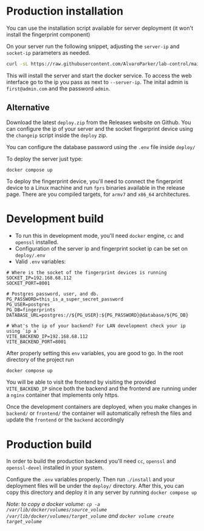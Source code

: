 # Production installation

You can use the installation script available for server deployment (it won't install the fingerprint component)

On your server run the following snippet, adjusting the `server-ip` and `socket-ip` parameters as needed.

```bash
curl -sL https://raw.githubusercontent.com/AlvaroParker/lab-control/main/install | bash -s -- --server-ip <ip> --socket-ip <ip>
```

This will install the server and start the docker service. To access the web interface go to the ip you pass as next to `--server-ip`. The inital admin is `first@admin.com` and the password `admin`.

## Alternative

Download the latest `deploy.zip` from the Releases website on Github. You can configure the ip of your server and the socket fingerprint device using the `changeip` script inside the `deploy` zip.

You can configure the database password using the `.env` file inside `deploy/`

To deploy the server just type:

```
docker compose up
```

To deploy the fingerprint device, you'll need to connect the fingerprint device to a Linux machine and run `fprs` binaries available in the release page. There are you compiled targets, for `armv7` and `x86_64` architectures.

# Development build

- To run this in development mode, you'll need `docker` engine, `cc` and `openssl` installed.
- Configuration of the server ip and fingerprint socket ip can be set on `deploy/.env`
- Valid `.env` variables:

```dotenv
# Where is the socket of the fingerprint devices is running
SOCKET_IP=192.168.68.112
SOCKET_PORT=8001

# Postgres password, user, and db.
PG_PASSWORD=this_is_a_super_secret_password
PG_USER=postgres
PG_DB=fingerprints
DATABASE_URL=postgres://${PG_USER}:${PG_PASSWORD}@database/${PG_DB}

# What's the ip of your backend? For LAN development check your ip using `ip a`
VITE_BACKEND_IP=192.168.68.112
VITE_BACKEND_PORT=8001
```

After properly setting this `env` variables, you are good to go. In the root directory of the project run

```bash
docker compose up
```

You will be able to visit the frontend by visiting the provided `VITE_BACKEND_IP` since both the backend and the frontend are running under a `nginx` container that implements only https.

Once the development containers are deployed, when you make changes in `backend/` or `frontend/` the container will automatically refresh the files and update the `frontend` or the `backend` accordingly

# Production build

In order to build the production backend you'll need `cc`, `openssl` and `openssl-devel` installed in your system.

Configure the `.env` variables properly. Then run `./install` and your deployment files will be under the `deploy/` directory. After this, you can copy this directory and deploy it in any server
by running `docker compose up`

_Note: to copy a docker volume: `cp -a /var/lib/docker/volumes/source_volume /var/lib/docker/volumes/target_volume` and `docker volume create target_volume`_
